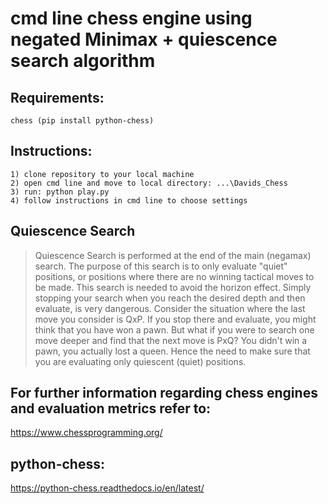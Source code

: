 # cmd line chess engine using negated Minimax + quiescence search algorithm


## Requirements:
```
chess (pip install python-chess)
```
## Instructions:
```
1) clone repository to your local machine
2) open cmd line and move to local directory: ...\Davids_Chess
3) run: python play.py
4) follow instructions in cmd line to choose settings
```

## Quiescence Search
> Quiescence Search is performed at the end of the main (negamax) search. The purpose of this search is to only evaluate "quiet" positions, or positions where there are no winning tactical moves to be made. This search is needed to avoid the horizon effect. Simply stopping your search when you reach the desired depth and then evaluate, is very dangerous. Consider the situation where the last move you consider is QxP. If you stop there and evaluate, you might think that you have won a pawn. But what if you were to search one move deeper and find that the next move is PxQ? You didn't win a pawn, you actually lost a queen. Hence the need to make sure that you are evaluating only quiescent (quiet) positions.

## For further information regarding chess engines and evaluation metrics refer to:
https://www.chessprogramming.org/
## python-chess:
https://python-chess.readthedocs.io/en/latest/
